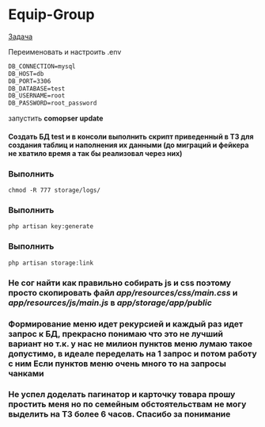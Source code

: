 # Equip-Group

[Задача](./Task.md)


Переименовать и настроить .env
```markdown
DB_CONNECTION=mysql
DB_HOST=db
DB_PORT=3306
DB_DATABASE=test
DB_USERNAME=root
DB_PASSWORD=root_password
```

запустить **comopser update**

#### Создать БД test и в консоли выполнить скрипт приведенный в ТЗ для создания таблиц и наполнения их данными (до миграций и фейкера не хватило время а так бы реализовал через них)
### Выполнить
```
chmod -R 777 storage/logs/
```
### Выполнить
``` 
php artisan key:generate
```

### Выполнить
``` 
php artisan storage:link
```
### Не сог найти как правильно собирать js и css поэтому просто скопировать файл *app/resources/css/main.css* и *app/resources/js/main.js* в *app/storage/app/public*

### Формирование меню идет рекурсией и каждый раз идет запрос к БД, прекрасно понимаю что это не лучший вариант но т.к. у нас не милион пунктов меню лумаю такое допустимо, в идеале переделать на 1 запрос и потом работу с ним Если пунктов меню очень много то на запросы чанками

### Не успел доделать пагинатор и карточку товара прошу простить меня но по семейным обстоятельствам не могу выделить на ТЗ более 6 часов. Спасибо за понимание

